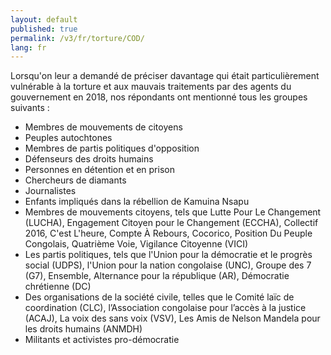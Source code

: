 ```yaml
---
layout: default
published: true
permalink: /v3/fr/torture/COD/
lang: fr
---
```


Lorsqu'on leur a demandé de préciser davantage qui était particulièrement vulnérable à la torture et aux mauvais traitements par des agents du gouvernement en 2018, nos répondants ont mentionné tous les groupes suivants :
-	Membres de mouvements de citoyens
-	Peuples autochtones
-	Membres de partis politiques d'opposition
-	Défenseurs des droits humains
-	Personnes en détention et en prison
-	Chercheurs de diamants
-	Journalistes
-	Enfants impliqués dans la rébellion de Kamuina Nsapu
-	Membres de mouvements citoyens, tels que Lutte Pour Le Changement (LUCHA), Engagement Citoyen pour le Changement (ECCHA), Collectif 2016, C'est L'heure, Compte À Rebours, Cocorico, Position Du Peuple Congolais, Quatrième Voie, Vigilance Citoyenne (VICI)
-	Les partis politiques, tels que l'Union pour la démocratie et le progrès social (UDPS), l'Union pour la nation congolaise (UNC), Groupe des 7 (G7), Ensemble, Alternance pour la république (AR), Démocratie chrétienne (DC)
-	Des organisations de la société civile, telles que le Comité laïc de coordination (CLC), l’Association congolaise pour l’accès à la justice (ACAJ), La voix des sans voix (VSV), Les Amis de Nelson Mandela pour les droits humains (ANMDH)
-	Militants et activistes pro-démocratie
